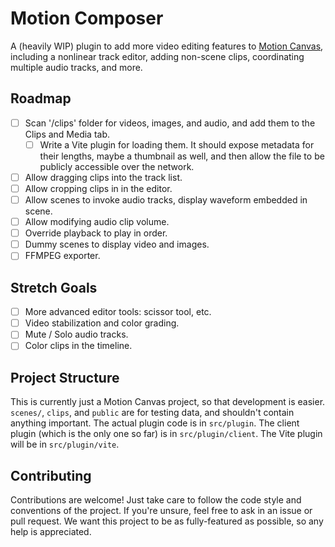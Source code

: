# Motion Composer

A (heavily WIP) plugin to add more video editing features to [Motion Canvas](https://motioncanvas.io/), including a nonlinear track editor, adding non-scene clips, coordinating multiple audio tracks, and more.

## Roadmap

- [ ] Scan '/clips' folder for videos, images, and audio, and add them to the Clips and Media tab.
  - [ ] Write a Vite plugin for loading them. It should expose metadata for their lengths, maybe a thumbnail as well, and then allow the file to be publicly accessible over the network.
- [ ] Allow dragging clips into the track list.
- [ ] Allow cropping clips in in the editor.
- [ ] Allow scenes to invoke audio tracks, display waveform embedded in scene.
- [ ] Allow modifying audio clip volume.
- [ ] Override playback to play in order.
- [ ] Dummy scenes to display video and images.
- [ ] FFMPEG exporter.

## Stretch Goals

- [ ] More advanced editor tools: scissor tool, etc.
- [ ] Video stabilization and color grading.
- [ ] Mute / Solo audio tracks.
- [ ] Color clips in the timeline.

## Project Structure

This is currently just a Motion Canvas project, so that development is easier. `scenes/`, `clips`, and `public` are for testing data, and shouldn't contain anything important. The actual plugin code is in `src/plugin`. The client plugin (which is the only one so far) is in `src/plugin/client`. The Vite plugin will be in `src/plugin/vite`.

## Contributing

Contributions are welcome! Just take care to follow the code style and conventions of the project. If you're unsure, feel free to ask in an issue or pull request. We want this project to be as fully-featured as possible, so any help is appreciated.
